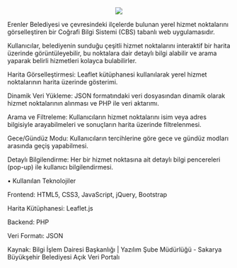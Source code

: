 <center><img src="https://github.com/volkanparlak/erenler-belediyesi-yerel-hizmetler-noktasi/blob/main/video.gif?raw=true" width="auto"></center>

Erenler Belediyesi ve çevresindeki ilçelerde bulunan yerel hizmet noktalarını görselleştiren bir Coğrafi Bilgi Sistemi (CBS) tabanlı web uygulamasıdır.

Kullanıcılar, belediyenin sunduğu çeşitli hizmet noktalarını interaktif bir harita üzerinde görüntüleyebilir, bu noktalara dair detaylı bilgi alabilir ve arama yaparak belirli hizmetleri kolayca bulabilirler.

Harita Görselleştirmesi: Leaflet kütüphanesi kullanılarak yerel hizmet noktalarının harita üzerinde gösterimi.

Dinamik Veri Yükleme: JSON formatındaki veri dosyasından dinamik olarak hizmet noktalarının alınması ve PHP ile veri aktarımı.

Arama ve Filtreleme: Kullanıcıların hizmet noktalarını isim veya adres bilgisiyle arayabilmeleri ve sonuçların harita üzerinde filtrelenmesi.

Gece/Gündüz Modu: Kullanıcıların tercihlerine göre gece ve gündüz modları arasında geçiş yapabilmesi.

Detaylı Bilgilendirme: Her bir hizmet noktasına ait detaylı bilgi pencereleri (pop-up) ile kullanıcı bilgilendirmesi.

• Kullanılan Teknolojiler

Frontend: HTML5, CSS3, JavaScript, jQuery, Bootstrap

Harita Kütüphanesi: Leaflet.js

Backend: PHP

Veri Formatı: JSON

Kaynak: Bilgi İşlem Dairesi Başkanlığı | Yazılım Şube Müdürlüğü - Sakarya Büyükşehir Belediyesi Açık Veri Portalı
